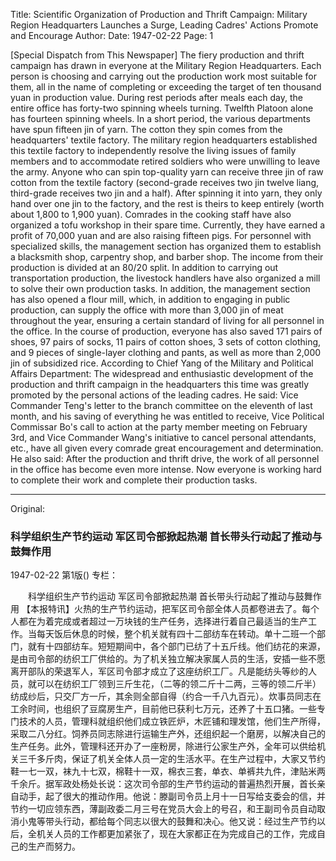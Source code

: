 Title: Scientific Organization of Production and Thrift Campaign: Military Region Headquarters Launches a Surge, Leading Cadres' Actions Promote and Encourage
Author:
Date: 1947-02-22
Page: 1

[Special Dispatch from This Newspaper] The fiery production and thrift campaign has drawn in everyone at the Military Region Headquarters. Each person is choosing and carrying out the production work most suitable for them, all in the name of completing or exceeding the target of ten thousand yuan in production value. During rest periods after meals each day, the entire office has forty-two spinning wheels turning. Twelfth Platoon alone has fourteen spinning wheels. In a short period, the various departments have spun fifteen jin of yarn. The cotton they spin comes from the headquarters' textile factory. The military region headquarters established this textile factory to independently resolve the living issues of family members and to accommodate retired soldiers who were unwilling to leave the army. Anyone who can spin top-quality yarn can receive three jin of raw cotton from the textile factory (second-grade receives two jin twelve liang, third-grade receives two jin and a half). After spinning it into yarn, they only hand over one jin to the factory, and the rest is theirs to keep entirely (worth about 1,800 to 1,900 yuan). Comrades in the cooking staff have also organized a tofu workshop in their spare time. Currently, they have earned a profit of 70,000 yuan and are also raising fifteen pigs. For personnel with specialized skills, the management section has organized them to establish a blacksmith shop, carpentry shop, and barber shop. The income from their production is divided at an 80/20 split. In addition to carrying out transportation production, the livestock handlers have also organized a mill to solve their own production tasks. In addition, the management section has also opened a flour mill, which, in addition to engaging in public production, can supply the office with more than 3,000 jin of meat throughout the year, ensuring a certain standard of living for all personnel in the office. In the course of production, everyone has also saved 171 pairs of shoes, 97 pairs of socks, 11 pairs of cotton shoes, 3 sets of cotton clothing, and 9 pieces of single-layer clothing and pants, as well as more than 2,000 jin of subsidized rice. According to Chief Yang of the Military and Political Affairs Department: The widespread and enthusiastic development of the production and thrift campaign in the headquarters this time was greatly promoted by the personal actions of the leading cadres. He said: Vice Commander Teng's letter to the branch committee on the eleventh of last month, and his saving of everything he was entitled to receive, Vice Political Commissar Bo's call to action at the party member meeting on February 3rd, and Vice Commander Wang's initiative to cancel personal attendants, etc., have all given every comrade great encouragement and determination. He also said: After the production and thrift drive, the work of all personnel in the office has become even more intense. Now everyone is working hard to complete their work and complete their production tasks.



<hr /> 

Original: 


### 科学组织生产节约运动  军区司令部掀起热潮  首长带头行动起了推动与鼓舞作用

1947-02-22
第1版()
专栏：

　　科学组织生产节约运动
    军区司令部掀起热潮
    首长带头行动起了推动与鼓舞作用
    【本报特讯】火热的生产节约运动，把军区司令部全体人员都卷进去了。每个人都在为着完成或者超过一万块钱的生产任务，选择进行着自己最适当的生产工作。当每天饭后休息的时候，整个机关就有四十二部纺车在转动。单十二班一个部门，就有十四部纺车。短短期间中，各个部门已纺了十五斤线。他们纺花的来源，是由司令部的纺织工厂供给的。为了机关独立解决家属人员的生活，安插一些不愿离开部队的荣退军人，军区司令部才成立了这座纺织工厂。凡是能纺头等纱的人员，就可以在纺织工厂领到三斤生花，（二等的领二斤十二两，三等的领二斤半）纺成纱后，只交厂方一斤，其余则全部自得（约合一千八九百元）。炊事员同志在工余时间，也组织了豆腐房生产，目前他已获利七万元，还养了十五口猪。一些专门技术的人员，管理科就组织他们成立铁匠炉，木匠铺和理发馆，他们生产所得，采取二八分红。饲养员同志除进行运输生产外，还组织起一个磨房，以解决自己的生产任务。此外，管理科还开办了一座粉房，除进行公家生产外，全年可以供给机关三千多斤肉，保证了机关全体人员一定的生活水平。在生产过程中，大家又节约鞋一七一双，袜九十七双，棉鞋十一双，棉衣三套，单衣、单裤共九件，津贴米两千余斤。据军政处杨处长说：这次司令部的生产节约运动的普遍热烈开展，首长亲自动手，起了很大的推动作用。他说：滕副司令员上月十一日写给支委会的信，并节约一切应领东西，薄副政委二月三号在党员大会上的号召，和王副司令员自动取消小鬼等带头行动，都给每个同志以很大的鼓舞和决心。他又说：经过生产节约以后，全机关人员的工作都更加紧张了，现在大家都正在为完成自己的工作，完成自己的生产而努力。
